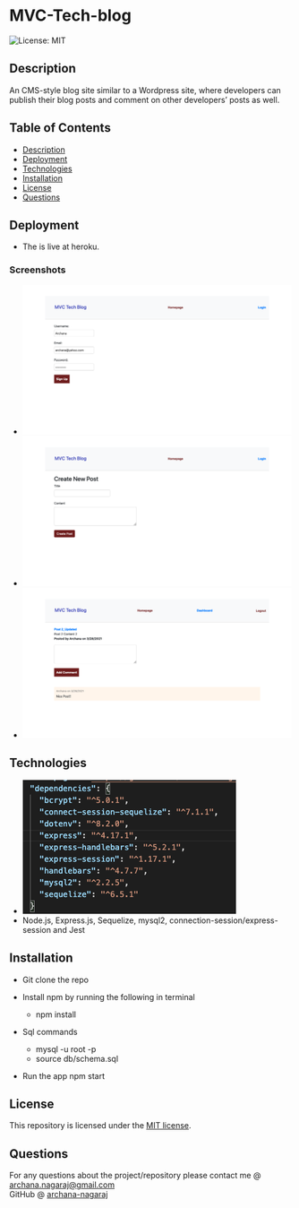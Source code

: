 # MVC-Tech-blog


![License: MIT](https://img.shields.io/badge/License-MIT-yellow.svg)

## Description

An CMS-style blog site similar to a Wordpress site, where developers can publish their blog posts and comment on other developers’ posts as well.

## Table of Contents

* [Description](#description)
* [Deployment](#deployment)
* [Technologies](#technologies)
* [Installation](#installation)
* [License](#license)
* [Questions](#questions)

## Deployment 
* The is live at heroku. 

### Screenshots 
* ![/](./public/assets/SignupPage.png)
* ![/](./public/assets/CreateNewPost.png)
* ![/](./public/assets/Post.png)


## Technologies

* ![/](./public/assets/dependencies.png)
* Node.js, Express.js, Sequelize, mysql2, connection-session/express-session and  Jest


## Installation

* Git clone the repo 

* Install npm by running the following in terminal
    - npm install

* Sql commands
    - mysql -u root -p
    - source db/schema.sql

* Run the app
    npm start


## License

This repository is licensed under the [MIT license](./LICENSE).


## Questions

For any questions about the project/repository please contact me @ [archana.nagaraj@gmail.com](mailto:archana.nagaraj@gmail.com) </br>
GitHub @ [archana-nagaraj](https://github.com/archana-nagaraj) 